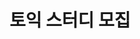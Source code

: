 ---
title: 토익 스터디 모집
cms_exclude: true
#url: notice

#View
view: card

banner:
  caption: ''
  image: 'https://images.unsplash.com/photo-1450101499163-c8848c66ca85'
---